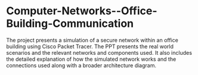 # Computer-Networks--Office-Building-Communication
The project presents a simulation of a secure network within an office building using Cisco Packet Tracer. The PPT presents the real world scenarios and the relevant networks and components used. It also includes the detailed explanation of how the simulated network works and the connections used along with a broader architecture diagram.
